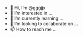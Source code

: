- 👋 Hi, I’m @gggjjx
- 👀 I’m interested in ...
- 🌱 I’m currently learning ...
- 💞️ I’m looking to collaborate on ...
- 📫 How to reach me ...

<!---
gggjjx/gggjjx is a ✨ special ✨ repository because its `README.md` (this file) appears on your GitHub profile.
You can click the Preview link to take a look at your changes.
--->
